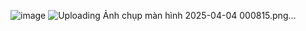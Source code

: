 ![image](https://github.com/user-attachments/assets/36ab54d7-71bd-46d0-ad90-2ffffd40656a)
![Uploading Ảnh chụp màn hình 2025-04-04 000815.png…]()
